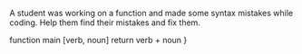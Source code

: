 A student was working on a function and made some syntax mistakes while coding. Help them find their mistakes and fix them.

function main [verb, noun]
  return verb + noun
}